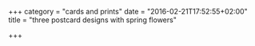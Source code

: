 +++
category = "cards and prints"
date = "2016-02-21T17:52:55+02:00"
title = "three postcard designs with spring flowers"

+++

